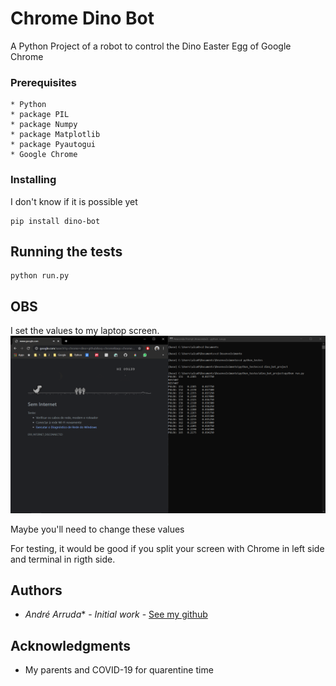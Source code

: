 # Chrome Dino Bot

A Python Project of a robot to control the Dino Easter Egg of Google Chrome


### Prerequisites
    * Python
    * package PIL
    * package Numpy
    * package Matplotlib
    * package Pyautogui
    * Google Chrome


### Installing

I don't know if it is possible yet
```
pip install dino-bot
```

## Running the tests
```
python run.py
```

## OBS
I set the values to my laptop screen.
![Screen divide](./img/screen_divide.png  "Screen divide")


Maybe you'll need to change these values

For testing, it would be good if you split your screen with Chrome in left side and terminal in rigth side.



## Authors

* *André Arruda** - *Initial work* - [See my github](https://github.com/andre23arruda)

## Acknowledgments

* My parents and COVID-19 for quarentine time
